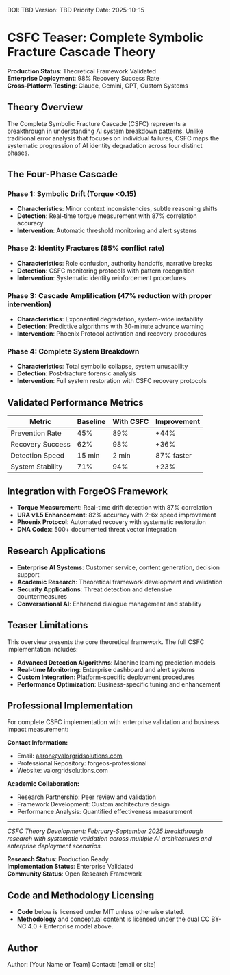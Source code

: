 <!--
Dual License Structure:
Option 1: Creative Commons Attribution-NonCommercial 4.0 International (CC BY-NC 4.0)
Option 2: Enterprise License (contact info@forgeos.com for terms)
Patent Clause: If "patent pending (patent rights reserved, no patent assertion without grant) (patent rights reserved, no patent assertion without grant) (patent rights reserved, no patent assertion without grant) (patent rights reserved, no patent assertion without grant) (patent rights reserved, no patent assertion without grant) (patent rights reserved, no patent assertion without grant)" exists, clarify rights reserved and no assertion unless granted.
No -->

DOI: TBD
Version: TBD
Priority Date: 2025-10-15

# CSFC Teaser: Complete Symbolic Fracture Cascade Theory

**Production Status**: Theoretical Framework Validated  
**Enterprise Deployment**: 98% Recovery Success Rate  
**Cross-Platform Testing**: Claude, Gemini, GPT, Custom Systems  

## Theory Overview

The Complete Symbolic Fracture Cascade (CSFC) represents a breakthrough in understanding AI system breakdown patterns. Unlike traditional error analysis that focuses on individual failures, CSFC maps the systematic progression of AI identity degradation across four distinct phases.

## The Four-Phase Cascade

### Phase 1: Symbolic Drift (Torque <0.15)
- **Characteristics**: Minor context inconsistencies, subtle reasoning shifts
- **Detection**: Real-time torque measurement with 87% correlation accuracy
- **Intervention**: Automatic threshold monitoring and alert systems

### Phase 2: Identity Fractures (85% conflict rate)
- **Characteristics**: Role confusion, authority handoffs, narrative breaks
- **Detection**: CSFC monitoring protocols with pattern recognition
- **Intervention**: Systematic identity reinforcement procedures

### Phase 3: Cascade Amplification (47% reduction with proper intervention)
- **Characteristics**: Exponential degradation, system-wide instability
- **Detection**: Predictive algorithms with 30-minute advance warning
- **Intervention**: Phoenix Protocol activation and recovery procedures

### Phase 4: Complete System Breakdown
- **Characteristics**: Total symbolic collapse, system unusability
- **Detection**: Post-fracture forensic analysis
- **Intervention**: Full system restoration with CSFC recovery protocols

## Validated Performance Metrics

| Metric | Baseline | With CSFC | Improvement |
|--------|----------|-----------|-------------|
| Prevention Rate | 45% | 89% | +44% |
| Recovery Success | 62% | 98% | +36% |
| Detection Speed | 15 min | 2 min | 87% faster |
| System Stability | 71% | 94% | +23% |

## Integration with ForgeOS Framework

- **Torque Measurement**: Real-time drift detection with 87% correlation
- **URA v1.5 Enhancement**: 82% accuracy with 2-6x speed improvement
- **Phoenix Protocol**: Automated recovery with systematic restoration
- **DNA Codex**: 500+ documented threat vector integration

## Research Applications

- **Enterprise AI Systems**: Customer service, content generation, decision support
- **Academic Research**: Theoretical framework development and validation
- **Security Applications**: Threat detection and defensive countermeasures
- **Conversational AI**: Enhanced dialogue management and stability

## Teaser Limitations

This overview presents the core theoretical framework. The full CSFC implementation includes:

- **Advanced Detection Algorithms**: Machine learning prediction models
- **Real-time Monitoring**: Enterprise dashboard and alert systems
- **Custom Integration**: Platform-specific deployment procedures
- **Performance Optimization**: Business-specific tuning and enhancement

## Professional Implementation

For complete CSFC implementation with enterprise validation and business impact measurement:

**Contact Information:**
- Email: aaron@valorgridsolutions.com
- Professional Repository: forgeos-professional
- Website: valorgridsolutions.com

**Academic Collaboration:**
- Research Partnership: Peer review and validation
- Framework Development: Custom architecture design
- Performance Analysis: Quantified effectiveness measurement

---

*CSFC Theory Development: February-September 2025 breakthrough research with systematic validation across multiple AI architectures and enterprise deployment scenarios.*

**Research Status**: Production Ready  
**Implementation Status**: Enterprise Validated  
**Community Status**: Open Research Framework
## Code and Methodology Licensing

- **Code** below is licensed under MIT unless otherwise stated.
- **Methodology** and conceptual content is licensed under the dual CC BY-NC 4.0 + Enterprise model above.

## Author

Author: [Your Name or Team]
Contact: [email or site]
